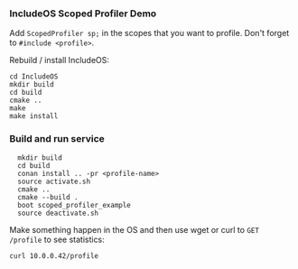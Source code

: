### IncludeOS Scoped Profiler Demo

Add `ScopedProfiler sp;` in the scopes that you want to profile. Don't forget to `#include <profile>`.

Rebuild / install IncludeOS:

```
cd IncludeOS
mkdir build
cd build
cmake ..
make
make install
```


### Build and run service

```
  mkdir build
  cd build
  conan install .. -pr <profile-name>
  source activate.sh
  cmake ..
  cmake --build .
  boot scoped_profiler_example
  source deactivate.sh
```

Make something happen in the OS and then use wget or curl to `GET /profile` to see statistics:

```
curl 10.0.0.42/profile
```
